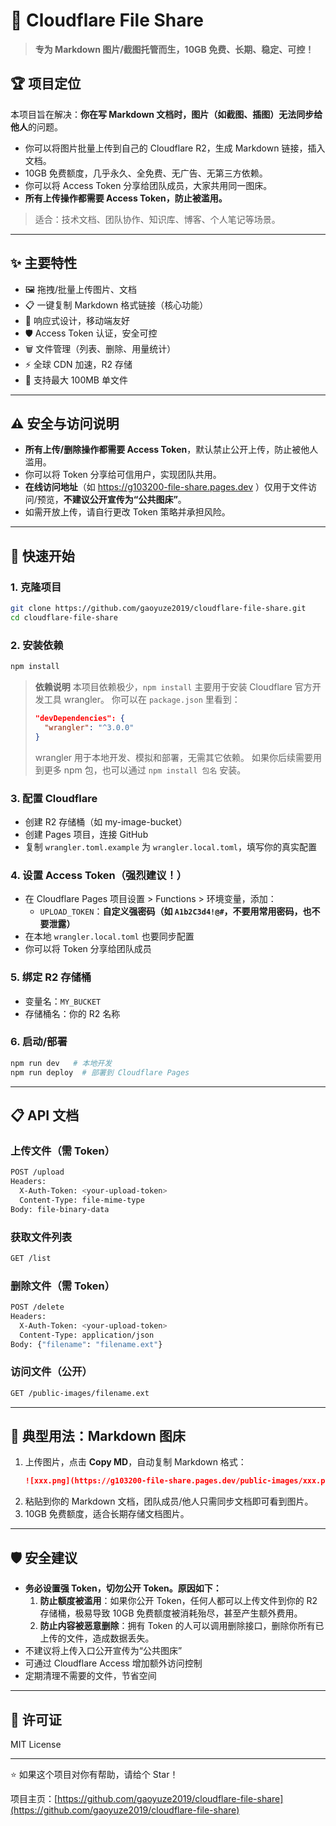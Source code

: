 # 🚀 Cloudflare File Share

> **专为 Markdown 图片/截图托管而生，10GB 免费、长期、稳定、可控！**

## 🏆 项目定位

本项目旨在解决：**你在写 Markdown 文档时，图片（如截图、插图）无法同步给他人**的问题。

- 你可以将图片批量上传到自己的 Cloudflare R2，生成 Markdown 链接，插入文档。
- 10GB 免费额度，几乎永久、全免费、无广告、无第三方依赖。
- 你可以将 Access Token 分享给团队成员，大家共用同一图床。
- **所有上传操作都需要 Access Token，防止被滥用。**

> 适合：技术文档、团队协作、知识库、博客、个人笔记等场景。

---

## ✨ 主要特性

- 🖼️ 拖拽/批量上传图片、文档
- 📋 一键复制 Markdown 格式链接（核心功能）
- 📱 响应式设计，移动端友好
- 🛡️ Access Token 认证，安全可控
- 🗑️ 文件管理（列表、删除、用量统计）
- ⚡ 全球 CDN 加速，R2 存储
- 💾 支持最大 100MB 单文件

---

## ⚠️ 安全与访问说明

- **所有上传/删除操作都需要 Access Token**，默认禁止公开上传，防止被他人滥用。
- 你可以将 Token 分享给可信用户，实现团队共用。
- **在线访问地址**（如 https://g103200-file-share.pages.dev ）仅用于文件访问/预览，**不建议公开宣传为“公共图床”**。
- 如需开放上传，请自行更改 Token 策略并承担风险。

---

## 🚀 快速开始

### 1. 克隆项目
```bash
git clone https://github.com/gaoyuze2019/cloudflare-file-share.git
cd cloudflare-file-share
```

### 2. 安装依赖
```bash
npm install
```
> **依赖说明**
> 本项目依赖极少，`npm install` 主要用于安装 Cloudflare 官方开发工具 wrangler。
> 你可以在 `package.json` 里看到：
> ```json
> "devDependencies": {
>   "wrangler": "^3.0.0"
> }
> ```
> wrangler 用于本地开发、模拟和部署，无需其它依赖。
> 如果你后续需要用到更多 npm 包，也可以通过 `npm install 包名` 安装。

### 3. 配置 Cloudflare
- 创建 R2 存储桶（如 my-image-bucket）
- 创建 Pages 项目，连接 GitHub
- 复制 `wrangler.toml.example` 为 `wrangler.local.toml`，填写你的真实配置

### 4. 设置 Access Token（强烈建议！）
- 在 Cloudflare Pages 项目设置 > Functions > 环境变量，添加：
  - `UPLOAD_TOKEN`：**自定义强密码（如 `A1b2C3d4!@#`，不要用常用密码，也不要泄露）**
- 在本地 `wrangler.local.toml` 也要同步配置
- 你可以将 Token 分享给团队成员

### 5. 绑定 R2 存储桶
- 变量名：`MY_BUCKET`
- 存储桶名：你的 R2 名称

### 6. 启动/部署
```bash
npm run dev   # 本地开发
npm run deploy  # 部署到 Cloudflare Pages
```

---

## 📋 API 文档

### 上传文件（需 Token）
```bash
POST /upload
Headers:
  X-Auth-Token: <your-upload-token>
  Content-Type: file-mime-type
Body: file-binary-data
```

### 获取文件列表
```bash
GET /list
```

### 删除文件（需 Token）
```bash
POST /delete
Headers:
  X-Auth-Token: <your-upload-token>
  Content-Type: application/json
Body: {"filename": "filename.ext"}
```

### 访问文件（公开）
```bash
GET /public-images/filename.ext
```

---

## 🎯 典型用法：Markdown 图床

1. 上传图片，点击 **Copy MD**，自动复制 Markdown 格式：
   ```markdown
   ![xxx.png](https://g103200-file-share.pages.dev/public-images/xxx.png)
   ```
2. 粘贴到你的 Markdown 文档，团队成员/他人只需同步文档即可看到图片。
3. 10GB 免费额度，适合长期存储文档图片。

---

## 🛡️ 安全建议

- **务必设置强 Token，切勿公开 Token。原因如下：**
  1. **防止额度被滥用**：如果你公开 Token，任何人都可以上传文件到你的 R2 存储桶，极易导致 10GB 免费额度被消耗殆尽，甚至产生额外费用。
  2. **防止内容被恶意删除**：拥有 Token 的人可以调用删除接口，删除你所有已上传的文件，造成数据丢失。
- 不建议将上传入口公开宣传为“公共图床”
- 可通过 Cloudflare Access 增加额外访问控制
- 定期清理不需要的文件，节省空间

---

## 📄 许可证

MIT License

---

⭐ 如果这个项目对你有帮助，请给个 Star！

项目主页：[https://github.com/gaoyuze2019/cloudflare-file-share](https://github.com/gaoyuze2019/cloudflare-file-share)

